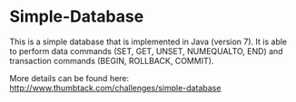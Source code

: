 Simple-Database
===============

This is a simple database that is implemented in Java (version 7). It is able to perform data commands (SET, GET, UNSET, NUMEQUALTO, END) and transaction commands (BEGIN, ROLLBACK, COMMIT).

More details can be found here: http://www.thumbtack.com/challenges/simple-database
